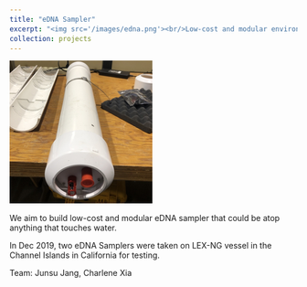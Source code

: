 ```yaml
---
title: "eDNA Sampler"
excerpt: "<img src='/images/edna.png'><br/>Low-cost and modular environmental DNA (eDNA) sampler that is readily deployable"
collection: projects
---
```


![edna](/images/edna.png)

We aim to build low-cost and modular eDNA sampler that could be atop anything that touches water.

In Dec 2019, two eDNA Samplers were taken on LEX-NG vessel in the Channel Islands in California for testing. 

Team: Junsu Jang, Charlene Xia